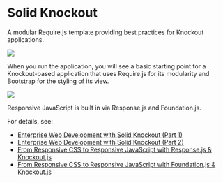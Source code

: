 # Solid Knockout

A modular Require.js template providing best practices for Knockout applications.

<img src="https://blogs.oracle.com/geertjan/resource/solid-knockout-8.png" />

When you run the application, you will see a basic starting point for
a Knockout-based application that uses Require.js for its modularity
and Bootstrap for the styling of its view.

<img src="https://blogs.oracle.com/geertjan/resource/solid-knockout-6.png" />

Responsive JavaScript is built in via Response.js and Foundation.js.

For details, see:

<ul>
<li><a href="https://blogs.oracle.com/geertjan/entry/enterprise_web_development_with_solid">Enterprise Web Development with Solid Knockout (Part 1)</a>
<li><a href="https://blogs.oracle.com/geertjan/entry/enterprise_web_development_with_solid1">Enterprise Web Development with Solid Knockout (Part 2)</a>
<li><a href="https://blogs.oracle.com/geertjan/entry/from_responsive_css_to_javascript">From Responsive CSS to Responsive JavaScript with Response.js & Knockout.js</a>
<li><a href="https://blogs.oracle.com/geertjan/entry/from_responsive_css_to_responsive">From Responsive CSS to Responsive JavaScript with Foundation.js & Knockout.js</a>
</ul>


